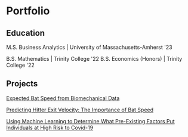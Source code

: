 # Portfolio

## Education
M.S. Business Analytics | University of Massachusetts-Amherst '23



B.S. Mathematics | Trinity College '22
B.S. Economics (Honors) | Trinity College '22
## Projects
[Expected Bat Speed from Biomechanical Data](https://toddkawahara.wordpress.com/2023/09/10/expected-bat-speed-from-biomechanical-data/)


[Predicting Hitter Exit Velocity: The Importance of Bat Speed](https://toddkawahara.wordpress.com/2023/01/10/predicting-hitter-exit-velocity-the-importance-of-bat-speed/)


[Using Machine Learning to Determine What Pre-Existing Factors Put Individuals at High Risk to Covid-19](https://toddkawahara.wordpress.com/2023/01/26/using-machine-learning-to-see-what-pre-existing-factors-put-individuals-at-high-risk-to-covid-19/)
